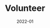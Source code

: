 ---
title: Volunteer
summary: Be a citizen scientist with Sounds of Nature!
tags:
  - Volunteer
date: 2022-01
internal_link: sounds/volunteer.md
---